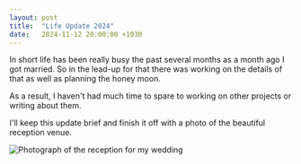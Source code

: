 ```yaml
---
layout: post
title:  "Life Update 2024"
date:   2024-11-12 20:00:00 +1030
---
```


In short life has been really busy the past several months as a month ago
I got married. So in the lead-up for that there was working on the details of
that as well as planning the honey moon.

As a result, I haven't had much time to spare to working on other projects
or writing about them.

I'll keep this update brief and finish it off with a photo of the beautiful 
reception venue.

![Photograph of the reception for my wedding](/assets/2024-10-12-reception.jpg)
